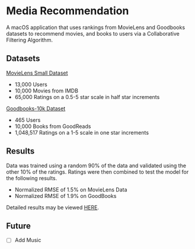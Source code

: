 # Media Recommendation
A macOS application that uses rankings from MovieLens and Goodbooks datasets to recommend movies, and books to users via a Collaborative Filtering Algorithm.

## Datasets
[MovieLens Small Dataset](https://grouplens.org/datasets/movielens/) 
- 13,000 Users
- 10,000 Movies from IMDB
- 65,000 Ratings on a 0.5-5 star scale in half star increments 

[Goodbooks-10k Dataset](http://fastml.com/goodbooks-10k-a-new-dataset-for-book-recommendations/) 
- 465 Users
- 10,000 Books from GoodReads
- 1,048,517 Ratings on a 1-5 scale in one star increments

## Results
Data was trained using a random 90% of the data and validated using the other 10% of the ratings. Ratings were then combined to test the model for the following results.
- Normalized RMSE of 1.5% on MovieLens Data
- Normalized RMSE of 1.9% on GoodBooks

Detailed results may be viewed [HERE](https://github.com/sorennelson/MediaRecommendation/blob/master/Collaborative_Filtering_Results.ipynb).

## Future
- [ ] Add Music
